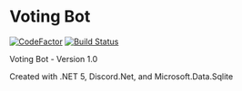 # Voting Bot

[![CodeFactor](https://www.codefactor.io/repository/github/the-mighty-mo/votingbot/badge)](https://www.codefactor.io/repository/github/the-mighty-mo/votingbot)
[![Build Status](https://hallb1016.visualstudio.com/FBIBot/_apis/build/status/the-mighty-mo.VotingBot?branchName=master)](https://hallb1016.visualstudio.com/FBIBot/_build/latest?definitionId=12&branchName=master)

Voting Bot - Version 1.0

Created with .NET 5, Discord.Net, and Microsoft.Data.Sqlite
